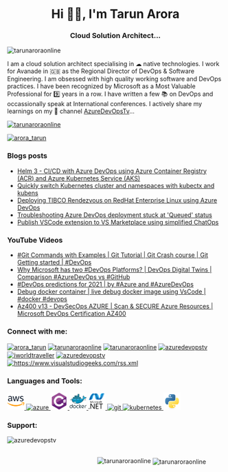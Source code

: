 <h1 align="center">Hi 👋🏼, I'm Tarun Arora</h1>
<h3 align="center">Cloud Solution Architect...</h3>

<p align="left"> <img src="https://komarev.com/ghpvc/?username=tarunaroraonline&label=Profile%20views&color=0e75b6&style=flat" alt="tarunaroraonline" /> </p>

I am a cloud solution architect specialising in ☁︎ native technologies. I work for Avanade in 🇬🇧 as the Regional Director of DevOps & Software Engineering. I am obsessed with high quality working software and DevOps practices. I have been recognized by Microsoft as a Most Valuable Professional for 9️⃣ years in a row. I have written a few 📚 on DevOps and occassionally speak at International conferences. I actively share my learnings on my 🎥 channel [AzureDevOpsTv](https://bit.ly/azuredevopstv)...

<p align="left"> <a href="https://github.com/ryo-ma/github-profile-trophy"><img src="https://github-profile-trophy.vercel.app/?username=tarunaroraonline" alt="tarunaroraonline" /></a> </p>

<p align="left"> <a href="https://twitter.com/arora_tarun" target="blank"><img src="https://img.shields.io/twitter/follow/arora_tarun?logo=twitter&style=for-the-badge" alt="arora_tarun" /></a> </p>

### Blogs posts
<!-- BLOG-POST-LIST:START -->
- [Helm 3 - CI/CD with Azure DevOps using Azure Container Registry (ACR) and Azure Kubernetes Service (AKS)](https://www.visualstudiogeeks.com/devops/helm/deploying-helm-chart-with-azdo)
- [Quickly switch Kubernetes cluster and namespaces with kubectx and kubens](https://www.visualstudiogeeks.com/kubernetes/utilities/using-kubectx-kubens)
- [Deploying TIBCO Rendezvous on RedHat Enterprise Linux using Azure DevOps](https://www.visualstudiogeeks.com/azure/devops/azure%20pipelines/deploying-tibco-rdv-using-azure-devops)
- [Troubleshooting Azure DevOps deployment stuck at 'Queued' status](https://www.visualstudiogeeks.com/azure/devops/azdo-deployment-stage-stuck-at-queued)
- [Publish VSCode extension to VS Marketplace using simplified ChatOps](https://www.visualstudiogeeks.com/azure/devops/chatops-for-vscode-extension)
<!-- BLOG-POST-LIST:END -->

### YouTube Videos
<!-- YOUTUBE:START -->
- [#Git Commands with Examples | Git Tutorial | Git Crash course | Git Getting started | #DevOps](https://www.youtube.com/watch?v=Xg3FFi2hLyY)
- [Why Microsoft has two #DevOps Platforms? | DevOps Digital Twins | Comparison #AzureDevOps vs #GitHub](https://www.youtube.com/watch?v=hgkgcLHED5U)
- [#DevOps predictions for 2021 | by #Azure and #AzureDevOps](https://www.youtube.com/watch?v=oktJGt0zOtU)
- [Debug docker container | live debug docker image using VsCode  | #docker #devops](https://www.youtube.com/watch?v=k0hpant9wXo)
- [Az400 v13 - DevSecOps AZURE | Scan & SECURE Azure Resources  | Microsoft DevOps Certification AZ400](https://www.youtube.com/watch?v=XmMv9HXz8Cc)
<!-- YOUTUBE:END -->

<h3 align="left">Connect with me:</h3>
<p align="left">
<a href="https://twitter.com/arora_tarun" target="blank"><img align="center" src="https://cdn.jsdelivr.net/npm/simple-icons@3.0.1/icons/twitter.svg" alt="arora_tarun" height="30" width="40" /></a>
<a href="https://linkedin.com/in/tarunaroraonline" target="blank"><img align="center" src="https://cdn.jsdelivr.net/npm/simple-icons@3.0.1/icons/linkedin.svg" alt="tarunaroraonline" height="30" width="40" /></a>
<a href="https://stackoverflow.com/users/tarunaroraonline" target="blank"><img align="center" src="https://cdn.jsdelivr.net/npm/simple-icons@3.0.1/icons/stackoverflow.svg" alt="tarunaroraonline" height="30" width="40" /></a>
<a href="https://fb.com/azuredevopstv" target="blank"><img align="center" src="https://cdn.jsdelivr.net/npm/simple-icons@3.0.1/icons/facebook.svg" alt="azuredevopstv" height="30" width="40" /></a>
<a href="https://instagram.com/iworldtraveller" target="blank"><img align="center" src="https://cdn.jsdelivr.net/npm/simple-icons@3.0.1/icons/instagram.svg" alt="iworldtraveller" height="30" width="40" /></a>
<a href="https://www.youtube.com/c/azuredevopstv" target="blank"><img align="center" src="https://cdn.jsdelivr.net/npm/simple-icons@3.0.1/icons/youtube.svg" alt="azuredevopstv" height="30" width="40" /></a>
<a href="/https://www.visualstudiogeeks.com/rss.xml" target="blank"><img align="center" src="https://cdn.jsdelivr.net/npm/simple-icons@3.0.1/icons/rss.svg" alt="https://www.visualstudiogeeks.com/rss.xml" height="30" width="40" /></a>
</p>

<h3 align="left">Languages and Tools:</h3>
<p align="left"> <a href="https://aws.amazon.com" target="_blank"> <img src="https://raw.githubusercontent.com/devicons/devicon/master/icons/amazonwebservices/amazonwebservices-original-wordmark.svg" alt="aws" width="40" height="40"/> </a> <a href="https://azure.microsoft.com/en-in/" target="_blank"> <img src="https://www.vectorlogo.zone/logos/microsoft_azure/microsoft_azure-icon.svg" alt="azure" width="40" height="40"/> </a> <a href="https://www.w3schools.com/cs/" target="_blank"> <img src="https://raw.githubusercontent.com/devicons/devicon/master/icons/csharp/csharp-original.svg" alt="csharp" width="40" height="40"/> </a> <a href="https://www.docker.com/" target="_blank"> <img src="https://raw.githubusercontent.com/devicons/devicon/master/icons/docker/docker-original-wordmark.svg" alt="docker" width="40" height="40"/> </a> <a href="https://dotnet.microsoft.com/" target="_blank"> <img src="https://raw.githubusercontent.com/devicons/devicon/master/icons/dot-net/dot-net-original-wordmark.svg" alt="dotnet" width="40" height="40"/> </a> <a href="https://git-scm.com/" target="_blank"> <img src="https://www.vectorlogo.zone/logos/git-scm/git-scm-icon.svg" alt="git" width="40" height="40"/> </a> <a href="https://kubernetes.io" target="_blank"> <img src="https://www.vectorlogo.zone/logos/kubernetes/kubernetes-icon.svg" alt="kubernetes" width="40" height="40"/> </a> <a href="https://www.python.org" target="_blank"> <img src="https://raw.githubusercontent.com/devicons/devicon/master/icons/python/python-original.svg" alt="python" width="40" height="40"/> </a> </p>

<h3 align="left">Support:</h3>
<p><a href="https://www.buymeacoffee.com/azuredevopstv"> <img align="left" src="https://cdn.buymeacoffee.com/buttons/v2/default-yellow.png" height="50" width="210" alt="azuredevopstv" /></a></p><br><br>

<p><img align="left" src="https://github-readme-stats.vercel.app/api/top-langs?username=tarunaroraonline&show_icons=true&locale=en&layout=compact" alt="tarunaroraonline" /></p>

<p>&nbsp;<img align="center" src="https://github-readme-stats.vercel.app/api?username=tarunaroraonline&show_icons=true&locale=en" alt="tarunaroraonline" /></p>
